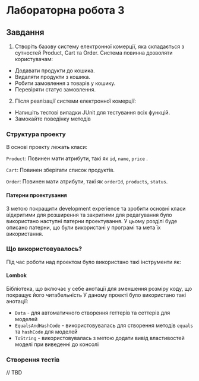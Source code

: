 # Лабораторна робота 3

## Завдання

1. Створіть базову систему електронної комерції, яка складається з сутностей Product, Cart та Order. Система повинна дозволяти користувачам:

-   Додавати продукти до кошика.
-   Видаляти продукти з кошика.
-   Робити замовлення з товарів у кошику.
-   Перевіряти статус замовлення.

2. Після реалізації системи електронної комерції:

-   Напишіть тестові випадки JUnit для тестування всіх функцій.
-   Замокайте поведінку методів

### Структура проекту

В основі проекту лежать класи:

`Product`: Повинен мати атрибути, такі як `id`, `name`, `price` .

`Cart`: Повинен зберігати список продуктів.

`Order`: Повинен мати атрибути, такі як `orderId`, `products`, `status`.

#### Патерни проектування

З метою покращити development experience та зробити основні класи відкритими для розширення та закритими для редагування було використано наступні патерни проектування.
У цьому розділі буде описано патерни, що були використані у програмі та мета їх використання.

### Що використовувалось?

Під час роботи над проектом було використано такі інструменти як:

#### Lombok

Бібліотека, що включає у себе анотації для зменшення розміру коду, що покращує його читабельність
У даному проекті було використано такі анотації:

-   `Data` - для автоматичного створення геттерів та сеттерів для моделей
-   `EqualsAndHashCode` - використовувалась для створення методів `equals` та `hashCode` для моделей
-   `ToString` - використовувалась з метою додати вивід властивостей моделі при виведенні до консолі

### Створення тестів

// TBD
